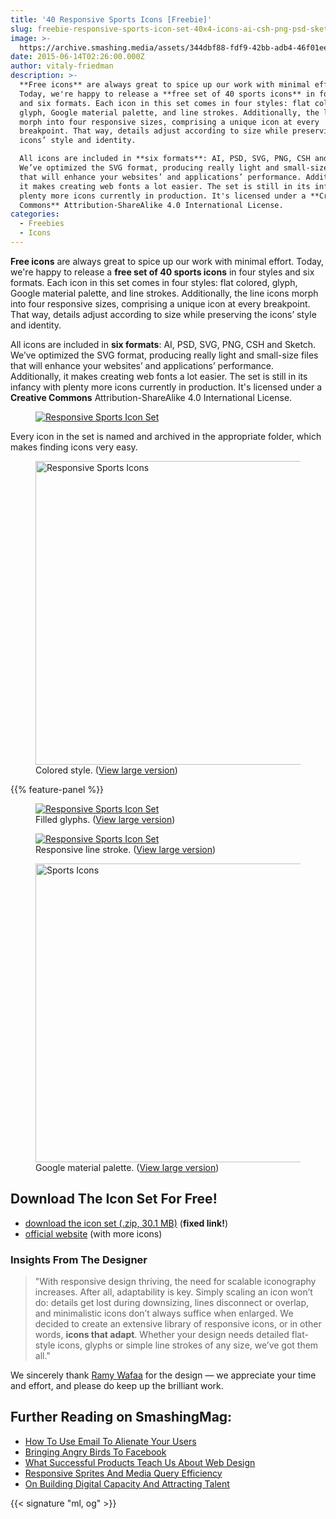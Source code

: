 ```yaml
---
title: '40 Responsive Sports Icons [Freebie]'
slug: freebie-responsive-sports-icon-set-40x4-icons-ai-csh-png-psd-sketch-svg
image: >-
  https://archive.smashing.media/assets/344dbf88-fdf9-42bb-adb4-46f01eedd629/20b0a7a9-c956-46db-a0f3-7026a795d37f/material-opt-small.png
date: 2015-06-14T02:26:00.000Z
author: vitaly-friedman
description: >-
  **Free icons** are always great to spice up our work with minimal effort.
  Today, we're happy to release a **free set of 40 sports icons** in four styles
  and six formats. Each icon in this set comes in four styles: flat colored,
  glyph, Google material palette, and line strokes. Additionally, the line icons
  morph into four responsive sizes, comprising a unique icon at every
  breakpoint. That way, details adjust according to size while preserving the
  icons’ style and identity.

  All icons are included in **six formats**: AI, PSD, SVG, PNG, CSH and Sketch.
  We’ve optimized the SVG format, producing really light and small-size files
  that will enhance your websites’ and applications’ performance. Additionally,
  it makes creating web fonts a lot easier. The set is still in its infancy with
  plenty more icons currently in production. It's licensed under a **Creative
  Commons** Attribution-ShareAlike 4.0 International License.
categories:
  - Freebies
  - Icons
---
```

<strong>Free icons</strong> are always great to spice up our work with minimal effort. Today, we're happy to release a <strong>free set of 40 sports icons</strong> in four styles and six formats. Each icon in this set comes in four styles: flat colored, glyph, Google material palette, and line strokes. Additionally, the line icons morph into four responsive sizes, comprising a unique icon at every breakpoint. That way, details adjust according to size while preserving the icons’ style and identity.

All icons are included in <strong>six formats</strong>: AI, PSD, SVG, PNG, CSH and Sketch. We’ve optimized the SVG format, producing really light and small-size files that will enhance your websites’ and applications’ performance. Additionally, it makes creating web fonts a lot easier. The set is still in its infancy with plenty more icons currently in production. It's licensed under a <strong>Creative Commons</strong> Attribution-ShareAlike 4.0 International License.

<figure><a href="https://archive.smashing.media/assets/344dbf88-fdf9-42bb-adb4-46f01eedd629/93dcc804-d17e-4ed1-9dce-88998a8962b6/icon-styles1-opt.png"><img loading="lazy" decoding="async" src="https://archive.smashing.media/assets/344dbf88-fdf9-42bb-adb4-46f01eedd629/659e31ab-c9c1-4b92-95d0-359e8de936d5/icon-styles1-opt-small.png" alt="Responsive Sports Icon Set" /></a></figure>

Every icon in the set is named and archived in the appropriate folder, which makes finding icons very easy.

<figure><a href="https://archive.smashing.media/assets/344dbf88-fdf9-42bb-adb4-46f01eedd629/43c02826-5dff-4147-bf57-fd1d2e9451a3/colored-opt.png"><img loading="lazy" decoding="async" src="https://archive.smashing.media/assets/344dbf88-fdf9-42bb-adb4-46f01eedd629/ae00ed43-75a5-41e4-bcb3-8d3167323c73/colored-opt-small.png" alt="Responsive Sports Icons" width="500" height="486" /></a><figcaption>Colored style. (<a href="https://archive.smashing.media/assets/344dbf88-fdf9-42bb-adb4-46f01eedd629/43c02826-5dff-4147-bf57-fd1d2e9451a3/colored-opt.png">View large version</a>)</figcaption></figure>

{{% feature-panel %}}

<figure><a href="https://archive.smashing.media/assets/344dbf88-fdf9-42bb-adb4-46f01eedd629/4dced087-6731-45d5-801d-2848ea8c1a2f/glyph-opt.png"><img loading="lazy" decoding="async" src="https://archive.smashing.media/assets/344dbf88-fdf9-42bb-adb4-46f01eedd629/c9ef81b9-7172-48da-9790-7dd3085d0d08/glyph-opt-small.png" alt="Responsive Sports Icon Set" /></a><figcaption>Filled glyphs. (<a href="https://archive.smashing.media/assets/344dbf88-fdf9-42bb-adb4-46f01eedd629/4dced087-6731-45d5-801d-2848ea8c1a2f/glyph-opt.png">View large version</a>)</figcaption></figure>

<figure><a href="https://archive.smashing.media/assets/344dbf88-fdf9-42bb-adb4-46f01eedd629/193a674b-1661-4b9f-bbd6-456183e7eec4/responsive-line-icons-opt.png"><img loading="lazy" decoding="async" src="https://archive.smashing.media/assets/344dbf88-fdf9-42bb-adb4-46f01eedd629/85e35ce6-6e60-4993-a56e-81cc90ca8168/responsive-line-icons-opt-small.png" alt="Responsive Sports Icon Set" /></a><figcaption>Responsive line stroke. (<a href="https://archive.smashing.media/assets/344dbf88-fdf9-42bb-adb4-46f01eedd629/193a674b-1661-4b9f-bbd6-456183e7eec4/responsive-line-icons-opt.png">View large version</a>)</figcaption></figure>

<figure><a href="https://archive.smashing.media/assets/344dbf88-fdf9-42bb-adb4-46f01eedd629/10b9cffb-ef2f-4739-b3ff-0fbc54bd5cc0/material-opt.png"><img loading="lazy" decoding="async" src="https://archive.smashing.media/assets/344dbf88-fdf9-42bb-adb4-46f01eedd629/20b0a7a9-c956-46db-a0f3-7026a795d37f/material-opt-small.png" alt="Sports Icons" width="500" height="478" /></a><figcaption>Google material palette. (<a href="https://archive.smashing.media/assets/344dbf88-fdf9-42bb-adb4-46f01eedd629/10b9cffb-ef2f-4739-b3ff-0fbc54bd5cc0/material-opt.png">View large version</a>)</figcaption></figure>

## Download The Icon Set For Free!

*   [download the icon set (.zip, 30.1 MB)](https://smashingmagazine.com/provide/responsive-sports-icon-set/responsive-sports-icon-set.zip) (**fixed link!**)
*   [official website](https://www.iconsresponsive.com/) (with more icons)

### Insights From The Designer

<blockquote>"With responsive design thriving, the need for scalable iconography increases. After all, adaptability is key. Simply scaling an icon won’t do: details get lost during downsizing, lines disconnect or overlap, and minimalistic icons don’t always suffice when enlarged. We decided to create an extensive library of responsive icons, or in other words, <strong>icons that adapt</strong>. Whether your design needs detailed flat-style icons, glyphs or simple line strokes of any size, we’ve got them all."</blockquote>

We sincerely thank <a href="https://twitter.com/flatroundicons">Ramy Wafaa</a> for the design — we appreciate your time and effort, and please do keep up the brilliant work.</p>

## <span class="rh">Further Reading</span> on SmashingMag:

*   [How To Use Email To Alienate Your Users](https://www.smashingmagazine.com/2013/02/how-email-alienate-users/)
*   [Bringing Angry Birds To Facebook](https://www.smashingmagazine.com/2013/02/bringing-angry-birds-facebook/)
*   [What Successful Products Teach Us About Web Design](https://www.smashingmagazine.com/2012/01/what-successful-products-teach-about-web-design/)
*   [Responsive Sprites And Media Query Efficiency](https://www.smashingmagazine.com/2012/08/coding-qa-with-chris-coyier-responsive-sprites-and-media-query-efficiency/)
*   [On Building Digital Capacity And Attracting Talent](https://www.smashingmagazine.com/2015/11/building-digital-capacity-attracting-talent/)

{{< signature "ml, og" >}}

